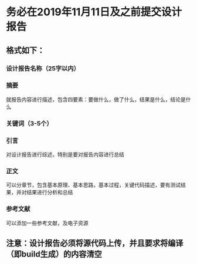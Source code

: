 # 务必在2019年11月11日及之前提交设计报告

## 格式如下：

### 设计报告名称（25字以内）

### 摘要
就报告内容进行描述，包含四要素：要做什么，做了什么，结果是什么，结论是什么

### 关键词（3-5个）

### 引言
对设计报告进行综述，特别是要对报告内容进行总结

### 正文
可以分章节，包含基本原理、基本思路，基本过程，关键代码描述，要有测试结果，并对结果进行分析和总结

### 参考文献
可以添加一些参考文献，及电子资源

## 注意：设计报告必须将源代码上传，并且要求将编译（即build生成）的内容清空


